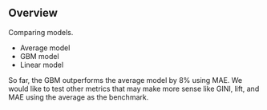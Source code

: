 ## Overview

Comparing models.  

- Average model 
- GBM model
- Linear model

So far, the GBM outperforms the average model by 8% using MAE.  We would like to test other metrics that may make more sense like GINI, lift, and MAE using the average as the benchmark.
